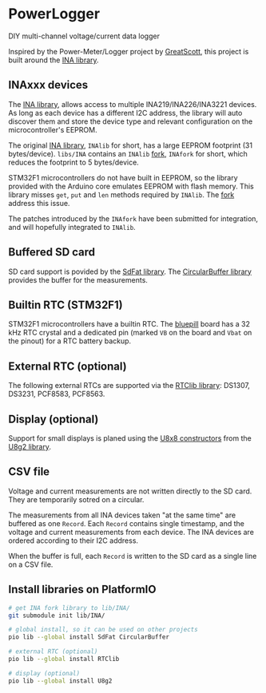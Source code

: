# PowerLogger
DIY multi-channel voltage/current data logger

Inspired by the Power-Meter/Logger project by [GreatScott][],
this project is built around the [INA library][INAlib].

## INAxxx devices

The [INA library][INAlib], allows access to multiple INA219/INA226/INA3221 devices.
As long as each device has a different I2C address, the library will
auto discover them and store the device type and relevant configuration on the microcontroller's EEPROM.

The original [INA library][INAlib], `INAlib` for short, has a large EEPROM footprint (31 bytes/device).
`libs/INA` contains an  `INAlib` [fork][INAfork], `INAfork` for short, which reduces the footprint to 5 bytes/device.

STM32F1 microcontrollers do not have built in EEPROM, so the library provided
with the Arduino core emulates EEPROM with flash memory. This library misses
`get`, `put` and `len` methods required by `INAlib`.
The [fork][INAfork] address this issue.

The patches introduced by the `INAfork` have been submitted for integration, and will hopefully integrated to `INAlib`.

## Buffered SD card
SD card support is povided by the [SdFat library][SdFat].
The [CircularBuffer library][Buffer] provides the buffer for the measurements.

## Builtin RTC (STM32F1)
STM32F1 microcontrollers have a builtin RTC.
The [bluepill][] board has a 32 kHz RTC crystal
and a dedicated pin (marked `VB` on the board and `Vbat` on the pinout)
for a RTC battery backup.

## External RTC (optional)
The following external RTCs are supported via the [RTClib library][RTClib]:
DS1307, DS3231, PCF8583, PCF8563.

## Display (optional)

Support for small displays is planed using the [U8x8 constructors][U8x8]
from the [U8g2 library][U8g2].

## CSV file

Voltage and current measurements are not written directly to the SD card.
They are temporarily sotred on a circular.

The measurements from all INA devices taken "at the same time"
are buffered as one `Record`.
Each `Record` contains single timestamp, and the
voltage and current measurements from each device.
The INA devices are ordered according to their I2C address.

When the buffer is full, each `Record` is written to the SD card
as a single line on a CSV file.

## Install libraries on PlatformIO
```bash
# get INA fork library to lib/INA/
git submodule init lib/INA/

# global install, so it can be used on other projects
pio lib --global install SdFat CircularBuffer

# external RTC (optional)
pio lib --global install RTClib

# display (optional)
pio lib --global install U8g2
```

[GreatScott]: https://www.instructables.com/id/Make-Your-Own-Power-MeterLogger/
[bluepill]:   https://wiki.stm32duino.com/index.php?title=Blue_Pill

[INAlib]:  https://github.com/SV-Zanshin/INA
[INAfork]: https://github.com/avaldebe/INA/tree/stm32f1
[SdFat]:   https://github.com/greiman/SdFat
[Buffer]:  https://github.com/rlogiacco/CircularBuffer
[RTClib]:  https://github.com/adafruit/RTClib
[U8g2]:    https://github.com/olikraus/u8g2
[U8x8]:    https://github.com/olikraus/u8g2/wiki/u8x8reference
